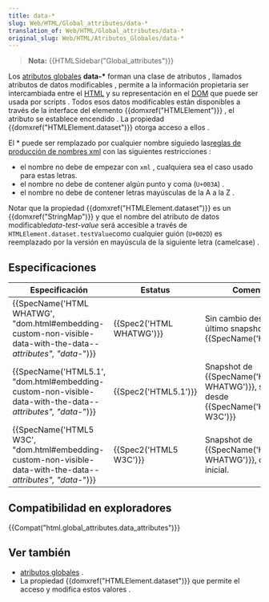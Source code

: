 ```yaml
---
title: data-*
slug: Web/HTML/Global_attributes/data-*
translation_of: Web/HTML/Global_attributes/data-*
original_slug: Web/HTML/Atributos_Globales/data-*
---
```

> **Nota:** {{HTMLSidebar("Global_attributes")}}

Los [atributos globales](/es/docs/Web/HTML/Atributos_Globales) **data-\*** forman una clase de atributos , llamados atributos de datos modificables , permite a la información propietaria ser intercambiada entre el [HTML](/es/docs/Web/HTML) y su representación en el [DOM](/es/docs/Referencia_DOM_de_Gecko) que puede ser usada por scripts . Todos esos datos modificables están disponibles a través de la interface del elemento {{domxref("HTMLElement")}} , el atributo se establece encendido . La propiedad {{domxref("HTMLElement.dataset")}} otorga acceso a ellos .

El \* puede ser remplazado por cualquier nombre siguiedo las[reglas de producción de nombres xml](http://www.w3.org/TR/REC-xml/#NT-Name) con las siguientes restricciones :

- el nombre no debe de empezar con `xml` , cualquiera sea el caso usado para estas letras.
- el nombre no debe de contener algún punto y coma (`U+003A`) .
- el nombre no debe de contener letras mayúsculas de la A a la Z .

Notar que la propiedad {{domxref("HTMLElement.dataset")}} es un {{domxref("StringMap")}} y que el nombre del atributo de datos modificable*data-test-value* será accesible a través de `HTMLElement.dataset.testValue`como cualquier guión (`U+002D`) es reemplazado por la versión en mayúscula de la siguiente letra (camelcase) .

## Especificaciones

| Especificación                                                                                                                                       | Estatus                          | Comentario                                                                                          |
| ---------------------------------------------------------------------------------------------------------------------------------------------------- | -------------------------------- | --------------------------------------------------------------------------------------------------- |
| {{SpecName('HTML WHATWG', "dom.html#embedding-custom-non-visible-data-with-the-data-*-attributes", "data-*")}} | {{Spec2('HTML WHATWG')}} | Sin cambio desde el último snapshot, {{SpecName('HTML5.1')}}                               |
| {{SpecName('HTML5.1', "dom.html#embedding-custom-non-visible-data-with-the-data-*-attributes", "data-*")}}         | {{Spec2('HTML5.1')}}     | Snapshot de {{SpecName('HTML WHATWG')}}, sin cambio desde {{SpecName('HTML5 W3C')}} |
| {{SpecName('HTML5 W3C', "dom.html#embedding-custom-non-visible-data-with-the-data-*-attributes", "data-*")}}     | {{Spec2('HTML5 W3C')}}     | Snapshot de {{SpecName('HTML WHATWG')}}, definición inicial.                               |

## Compatibilidad en exploradores

{{Compat("html.global_attributes.data_attributes")}}

## Ver también

- [atributos globales](/es/docs/Web/HTML/Atributos_Globales) .
- La propiedad {{domxref("HTMLElement.dataset")}} que permite el acceso y modifica estos valores .
